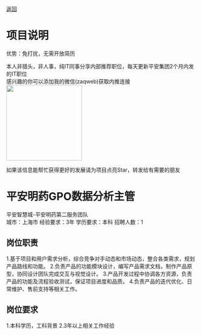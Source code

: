 [返回](../)

# 项目说明

优势：免打扰，无需开放简历

本人非猎头，非人事，纯IT同事分享内部推荐职位，每天更新平安集团2个月内发的IT职位  
感兴趣的你可以添加我的微信(zaqweb)获取内推连接  
<img src="https://github.com/zaqweb/PA-IT-JOBS/blob/master/WechatICode.jpeg"  height="200" width="200">

如果该信息能帮忙获得更好的发展请为项目点亮Star，转发给有需要的朋友

# 平安明药GPO数据分析主管
平安智慧城-平安明药第二服务团队  
城市：上海市 经验要求：3年 学历要求：本科  招聘人数：1

## 岗位职责
1.基于项目和用户需求分析，综合竞争对手动态和市场动态，整合各类需求，规划产品路线和功能。
2.负责产品的功能模块设计，编写产品需求文档，制作产品原型，协同设计团队完成交互与视觉设计。
3.产品开发过程中协调各方资源，负责产品的功能及流程验收测试，保证项目进度和品质。
4.负责产品的迭代优化、日常维护、售前支持等相关工作。

## 岗位要求
1.本科学历，工科背景
2.3年以上相关工作经验




